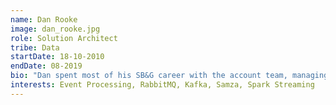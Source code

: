 ```yaml
---
name: Dan Rooke
image: dan_rooke.jpg
role: Solution Architect
tribe: Data
startDate: 18-10-2010
endDate: 08-2019
bio: "Dan spent most of his SB&G career with the account team, managing traffic growth of several orders of magnitude over a few years. More recently a Solution Architect with a specific interest in real-time event processing."
interests: Event Processing, RabbitMQ, Kafka, Samza, Spark Streaming
---
```


